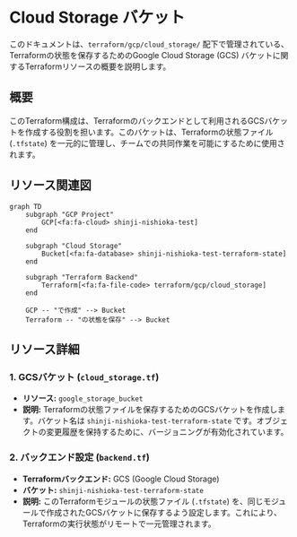 # Cloud Storage バケット
このドキュメントは、`terraform/gcp/cloud_storage/` 配下で管理されている、Terraformの状態を保存するためのGoogle Cloud Storage (GCS) バケットに関するTerraformリソースの概要を説明します。

## 概要
このTerraform構成は、Terraformのバックエンドとして利用されるGCSバケットを作成する役割を担います。このバケットは、Terraformの状態ファイル (`.tfstate`) を一元的に管理し、チームでの共同作業を可能にするために使用されます。

## リソース関連図
```mermaid
graph TD
    subgraph "GCP Project"
        GCP[<fa:fa-cloud> shinji-nishioka-test]
    end

    subgraph "Cloud Storage"
        Bucket[<fa:fa-database> shinji-nishioka-test-terraform-state]
    end

    subgraph "Terraform Backend"
        Terraform[<fa:fa-file-code> terraform/gcp/cloud_storage]
    end

    GCP -- "で作成" --> Bucket
    Terraform -- "の状態を保存" --> Bucket
```

## リソース詳細
### 1. GCSバケット (`cloud_storage.tf`)
- **リソース:** `google_storage_bucket`
- **説明:** Terraformの状態ファイルを保存するためのGCSバケットを作成します。バケット名は `shinji-nishioka-test-terraform-state` です。オブジェクトの変更履歴を保持するために、バージョニングが有効化されています。

### 2. バックエンド設定 (`backend.tf`)
- **Terraformバックエンド:** GCS (Google Cloud Storage)
- **バケット:** `shinji-nishioka-test-terraform-state`
- **説明:** このTerraformモジュールの状態ファイル (`.tfstate`) を、同じモジュールで作成されたGCSバケットに保存するよう設定します。これにより、Terraformの実行状態がリモートで一元管理されます。
